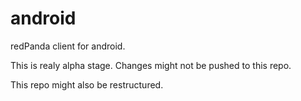 android
=======

redPanda client for android.



This is realy alpha stage. Changes might not be pushed to this repo.

This repo might also be restructured.
